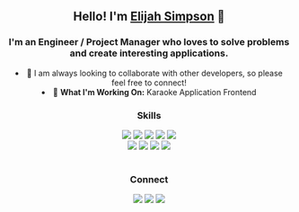 <h2 align="center"> Hello! I'm <a href="http://www.elijahsimpson.com">Elijah Simpson</a> 👋 </h2>

<h3 align="center"> I'm an Engineer / Project Manager who loves to solve problems and create interesting applications. </h3>

<div align="center">
<li>👯 I am always looking to collaborate with other developers, so please feel free to connect!</li>
<li>🥅 <b>What I'm Working On:</b> Karaoke Application Frontend</li>
</div>

<div align="center">
<h3>Skills</h3>
<img src="https://img.shields.io/badge/HTML5-E34F26?style=for-the-badge&logo=html5&logoColor=white" />
<img src="https://img.shields.io/badge/CSS3-1572B6?style=for-the-badge&logo=css3&logoColor=white" />
<img src="https://img.shields.io/badge/JavaScript-F7DF1E?style=for-the-badge&logo=javascript&logoColor=black" />
<img src="https://img.shields.io/badge/Node.js-43853D?style=for-the-badge&logo=node.js&logoColor=white" />
<img src="https://img.shields.io/badge/Express.js-404D59?style=for-the-badge" />
<br/ >
<img src="https://img.shields.io/badge/React-20232A?style=for-the-badge&logo=react&logoColor=61DAFB" />
<img src="https://img.shields.io/badge/PostgreSQL-316192?style=for-the-badge&logo=postgresql&logoColor=white" />
<img src="https://img.shields.io/badge/Netlify-00C7B7?style=for-the-badge&logo=netlify&logoColor=white" />
<img src="https://img.shields.io/badge/Heroku-430098?style=for-the-badge&logo=heroku&logoColor=white" />
</div>

<br/>

<div align="center">
<h3>Connect</h3>
<a href="http://www.elijahsimpson.com/"><img src="https://img.shields.io/badge/Portfolio-D1AB66?style=for-the-badge&logo=react&logoColor=white"></img></a>
<a href="https://www.linkedin.com/in/elijahsimpson/"><img src="https://img.shields.io/badge/LinkedIn-0077B5?style=for-the-badge&logo=linkedin&logoColor=white"></img></a>
<a href="https://twitter.com/elijahsimpsonn"><img src="https://img.shields.io/badge/Twitter-1DA1F2?style=for-the-badge&logo=twitter&logoColor=white"></img></a>
</div>
